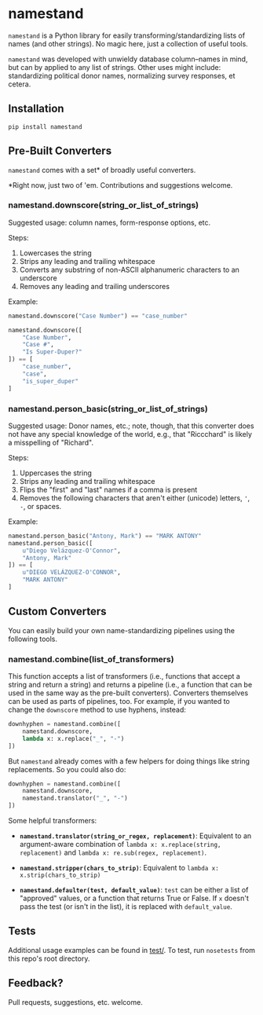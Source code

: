 # namestand

`namestand` is a Python library for easily transforming/standardizing lists of names (and other strings). No magic here, just a collection of useful tools.

`namestand` was developed with unwieldy database column–names in mind, but can by applied to any list of strings. Other uses might include: standardizing political donor names, normalizing survey responses, et cetera.

## Installation

```
pip install namestand
```

## Pre-Built Converters

`namestand` comes with a set* of broadly useful converters.

*Right now, just two of 'em. Contributions and suggestions welcome.

### namestand.downscore(string_or_list_of_strings)

Suggested usage: column names, form-response options, etc.

Steps:

1. Lowercases the string
2. Strips any leading and trailing whitespace
3. Converts any substring of non-ASCII alphanumeric characters to an underscore
4. Removes any leading and trailing underscores

Example:

```python
namestand.downscore("Case Number") == "case_number"

namestand.downscore([
    "Case Number",
    "Case #",
    "Is Super-Duper?"
]) == [
    "case_number",
    "case",
    "is_super_duper"
]
```

### namestand.person_basic(string_or_list_of_strings)

Suggested usage: Donor names, etc.; note, though, that this converter does not have any special knowledge of the world, e.g., that "Riccchard" is likely a misspelling of "Richard".

Steps:

1. Uppercases the string
2. Strips any leading and trailing whitespace
3. Flips the "first" and "last" names if a comma is present
4. Removes the following characters that aren't either (unicode) letters, `'`, `-`, or spaces.

Example:

```python
namestand.person_basic("Antony, Mark") == "MARK ANTONY"
namestand.person_basic([
    u"Diego Velázquez-O'Connor",
    "Antony, Mark"
]) == [
    u"DIEGO VELÁZQUEZ-O'CONNOR",
    "MARK ANTONY"
]
```

## Custom Converters

You can easily build your own name-standardizing pipelines using the following tools.

### namestand.combine(list_of_transformers)

This function accepts a list of transformers (i.e., functions that accept a string and return a string) and returns a pipeline (i.e., a function that can be used in the same way as the pre-built converters). Converters themselves can be used as parts of pipelines, too. For example, if you wanted to change the `downscore` method to use hyphens, instead:

```python
downhyphen = namestand.combine([
    namestand.downscore,
    lambda x: x.replace("_", "-")
])
```

But `namestand` already comes with a few helpers for doing things like string replacements. So you could also do:

```python
downhyphen = namestand.combine([
    namestand.downscore,
    namestand.translator("_", "-")
])
```

Some helpful transformers:

- __`namestand.translator(string_or_regex, replacement)`__: Equivalent to an argument-aware combination of `lambda x: x.replace(string, replacement)` and `lambda x: re.sub(regex, replacement)`.

- __`namestand.stripper(chars_to_strip)`__: Equivalent to `lambda x: x.strip(chars_to_strip)`

- __`namestand.defaulter(test, default_value)`__: `test` can be either a list of "approved" values, or a function that returns True or False. If `x` doesn't pass the test (or isn't in the list), it is replaced with `default_value`.

## Tests

Additional usage examples can be found in [test/](test/). To test, run `nosetests` from this repo's root directory.

## Feedback?

Pull requests, suggestions, etc. welcome.
